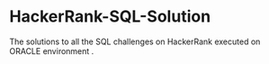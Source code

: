 # HackerRank-SQL-Solution
The solutions to all the SQL challenges on HackerRank executed on ORACLE environment .
